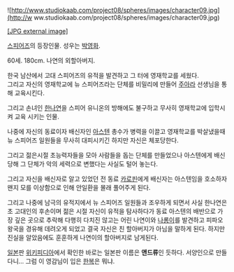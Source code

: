 ![http://www.studiokaab.com/project08/spheres/images/character09.jpg](http://w
ww.studiokaab.com/project08/spheres/images/character09.jpg)

[[JPG external
image]](http://www.studiokaab.com/project08/spheres/images/character09.jpg)

[스피어즈](%EC%8A%A4%ED%94%BC%EC%96%B4%EC%A6%88.md)의 등장인물. 성우는
[박영화](%EB%B0%95%EC%98%81%ED%99%94.md).

60세. 180cm. 나연의 외할아버지.

한국 남산에서 고대 스피어즈의 유적을 발견하고 그 터에 영재학교를 세웠다.  
그리고 자신의 영재학교에 뉴 스피어즈라는 단체를 비밀리에 만들어 [주아라](%EC%A3%BC%EC%95%84%EB%9D%BC.md)
선생님을 통해 교육시킨다.

그리고 손녀인 [한나연](%ED%95%9C%EB%82%98%EC%97%B0%28%EC%8A%A4%ED%94%BC%EC%96%B4%EC%A6%88%29.md)을 스피어 유니온의 방해에도 불구하고 무사히 영재학교에 입학시켜 교육 시키는 인물.

나중에 자신의 동료이자 배신자인 [아스텐](%EC%95%84%EC%8A%A4%ED%85%90.md) 총수가 병력을 이끌고 영재학교를
박살냈을때 뉴 스피어즈 일원들을 무사히 대피시키긴 하지만 자신은 체포당한다.

그리고 젊은시절 초능력자들을 모아 사람들을 돕는 단체를 만들었으나 아스텐에게 배신당해 그 단체가 악의 세력으로 변했다는 사실도 털어 놓는다.

그리고 자신을 배신자로 알고 있었던 전 동료 [카로핀](%EC%B9%B4%EB%A1%9C%ED%95%80.md)에게 배신자는 아스텐임을
호소하자 왠지 모를 이상함으로 인해 안일환을 몰래 풀어주게 된다.

그리고 나중에 남극의 유적지에서 뉴 스피어즈 일원들과 조우하게 되면서 사실 한나연은 초 고대인의 후손이며 젊은 시절 자신이 유적을 탐사하다가
동료 아스텐의 배반으로 가장 깊은 곳으로 추락해 다행히 다치진 않고는 어린 나연이와
[나롱이](%EB%82%98%EB%A1%B1%EC%9D%B4.md)를 발견하고 피파오 왕국을 경유해 데려오게 되었고 결국 자신은 친
할아버지가 아님을 말하게 된다. 하지만 진실을 알았음에도 훈훈하게 나연이의 할아버지로 남게된다.  

[일본](%EC%9D%BC%EB%B3%B8.md)판
[위키피디아](%EC%9C%84%ED%82%A4%ED%94%BC%EB%94%94%EC%95%84.md)에서 확인한 바로는 일본판 이름은
**앤드류**인 듯하다. 서양인으로 만들다니... 그럼 이 영감님이 입은 [한복](%ED%95%9C%EB%B3%B5.md)은 뭐냐.

